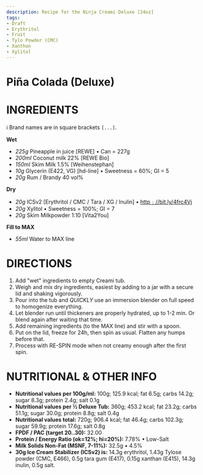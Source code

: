 ```yaml
---
description: Recipe for the Ninja Creami Deluxe [24oz]
tags:
- Draft
- Erythritol
- Fruit
- Tylo Powder (CMC)
- Xanthan
- Xylitol
---
```

# Piña Colada (Deluxe)

# INGREDIENTS

ℹ️ Brand names are in square brackets `[...]`.

**Wet**

  - _225g_ Pineapple in juice [REWE] • Can = 227g
  - _200ml_ Coconut milk 22% [REWE Bio]
  - _150ml_ Skim Milk 1.5% [Weihenstephan]
  - _10g_ Glycerin (E422, VG) [hd-line] • Sweetness = 60%; GI = 5
  - _20g_ Rum / Brandy 40 vol%

**Dry**

  - _20g_ ICSv2 [Erythritol / CMC / Tara / XG / Inulin] • [http﹕//bit.ly/4frc4Vj](https://github.com/jhermann/ice-creamery/tree/main/recipes/Ice%20Cream%20Stabilizer%20%28ICS%29)
  - _20g_ Xylitol • Sweetness = 100%; GI = 7
  - _20g_ Skim Milkpowder 1:10 [Vita2You]

**Fill to MAX**

  - _55ml_ Water to MAX line

# DIRECTIONS

 1. Add "wet" ingredients to empty Creami tub.
 1. Weigh and mix dry ingredients, easiest by adding to a jar with a secure lid and shaking vigorously.
 1. Pour into the tub and *QUICKLY* use an immersion blender on full speed to homogenize everything.
 1. Let blender run until thickeners are properly hydrated, up to 1-2 min. Or blend again after waiting that time.
 1. Add remaining ingredients (to the MAX line) and stir with a spoon.
 1. Put on the lid, freeze for 24h, then spin as usual. Flatten any humps before that.
 1. Process with RE-SPIN mode when not creamy enough after the first spin.

# NUTRITIONAL & OTHER INFO
- **Nutritional values per 100g/ml:** 100g; 125.9 kcal; fat 6.5g; carbs 14.2g; sugar 8.3g; protein 2.4g; salt 0.1g
- **Nutritional values per ½ Deluxe Tub:** 360g; 453.2 kcal; fat 23.2g; carbs 51.1g; sugar 30.0g; protein 8.8g; salt 0.4g
- **Nutritional values total:** 720g; 906.4 kcal; fat 46.4g; carbs 102.3g; sugar 59.9g; protein 17.6g; salt 0.8g
- **FPDF / PAC (target 20..30):** 32.00
- **Protein / Energy Ratio (ok=12%; hi=20%):** 7.78% • Low-Salt
- **Milk Solids Non-Fat (MSNF, 7-11%):** 32.5g • 4.5%
- **30g Ice Cream Stabilizer (ICSv2) is:** 14.3g erythritol, 1.43g Tylose powder (CMC, E466), 
0.5g tara gum (E417), 0.15g xanthan (E415),
14.3g inulin, 0.5g salt.
